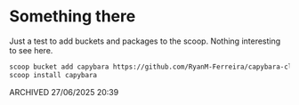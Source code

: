 # Something there

Just a test to add buckets and packages to the scoop. Nothing interesting to see here.

```bash
scoop bucket add capybara https://github.com/RyanM-Ferreira/capybara-cli bucket
scoop install capybara
```

ARCHIVED 27/06/2025 20:39
